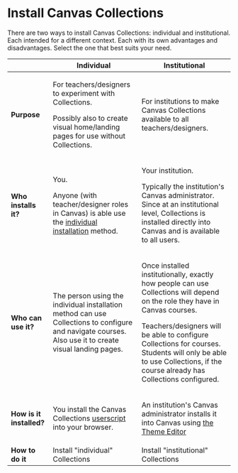 # Install Canvas Collections

There are two ways to install Canvas Collections: individual and institutional. Each intended for a different context. Each with its own advantages and disadvantages. Select the one that best suits your need.

| | Individual | Institutional |
| ---- | ---- | ---- |
| **Purpose** | <p>For teachers/designers to experiment with Collections.</p><p>Possibly also to create visual home/landing pages for use without Collections.</p> | <p>For institutions to make Canvas Collections available to all teachers/designers.</p> |
| **Who installs it?** | <p>You.</p><p> Anyone (with teacher/designer roles in Canvas) is able use the [individual installation](individual.md) method.</p> | <p>Your institution.</p> <p>Typically the institution's Canvas administrator. Since at an institutional level, Collections is installed directly into Canvas and is available to all users.</p> |
| **Who can use it?** | <p>The person using the individual installation method can use Collections to configure and navigate courses. Also use it to create visual landing pages.</p> | <p>Once installed institutionally, exactly how people can use Collections will depend on the role they have in Canvas courses.</p> <p> Teachers/designers will be able to configure Collections for courses. Students will only be able to use Collections, if the course already has Collections configured.</p> |
| **How is it installed?** | <p>You install the Canvas Collections [userscript](https://en.wikipedia.org/wiki/Userscript) into your browser.</p> | <p>An institution's Canvas administrator installs it into Canvas using [the Theme Editor](https://community.canvaslms.com/t5/Video-Guide/Theme-Editor-Admins/ta-p/383021)</p> |
| **How to do it** | <sl-button variant="success" size="small" href="../individual/">Install "individual" Collections</sl-button> | <sl-button variant="success" size="small" href="../institutional/">Install "institutional" Collections</sl-button>



<link rel="stylesheet" href="https://cdn.jsdelivr.net/npm/@shoelace-style/shoelace@2.0.0/dist/themes/light.css" />
<script type="module" src="https://cdn.jsdelivr.net/npm/@shoelace-style/shoelace@2.0.0/dist/shoelace.js"></script>
